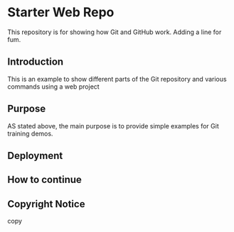 # Starter Web Repo

This repository is for showing how Git and GitHub work. Adding a line for fum.

## Introduction

This is an example to show different parts of the Git repository and various 
commands using a web project

## Purpose

AS stated above, the main purpose is to provide simple examples for Git training demos. 

## Deployment

## How to continue

## Copyright Notice

copy
